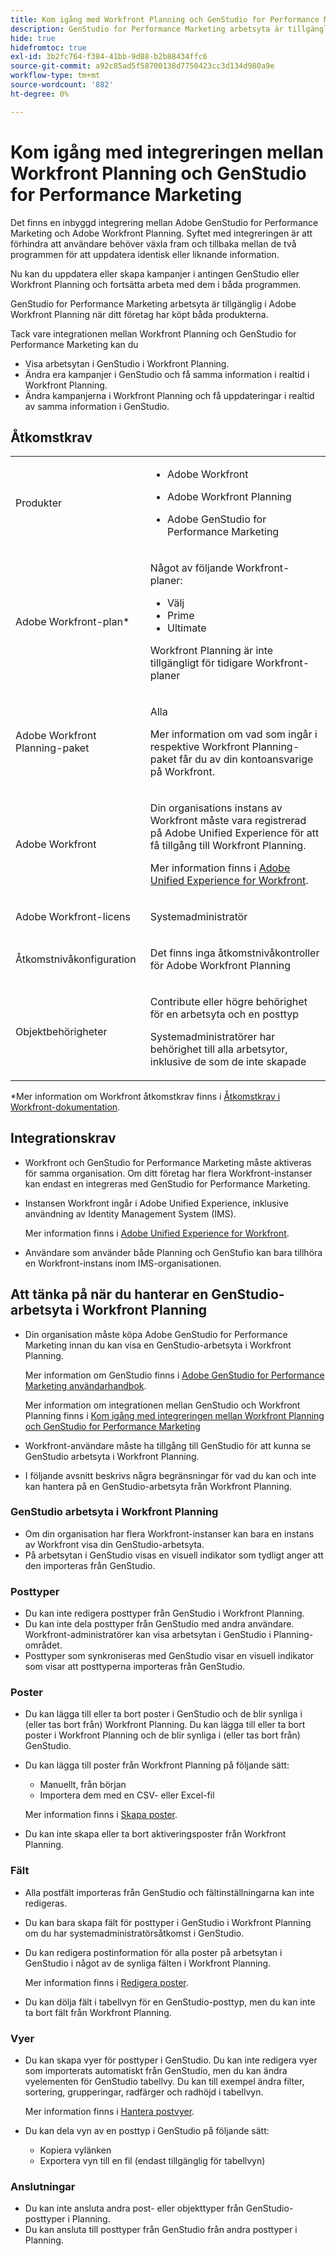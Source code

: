 ```yaml
---
title: Kom igång med Workfront Planning och GenStudio for Performance Marketing Integration
description: GenStudio for Performance Marketing arbetsyta är tillgänglig i Adobe Workfront Planning när ditt företag har köpt båda produkterna. Lär dig grunderna om hur du kan effektivisera dina arbetsflöden med den här integreringen.
hide: true
hidefromtoc: true
exl-id: 3b2fc764-f384-41bb-9d88-b2b88434ffc6
source-git-commit: a92c85ad5f58700138d7750423cc3d134d980a9e
workflow-type: tm+mt
source-wordcount: '882'
ht-degree: 0%

---
```


# Kom igång med integreringen mellan Workfront Planning och GenStudio for Performance Marketing

<!--Better metadata, at publishing:
---
title: Get Started with the Workfront Planning and GenStudio for Performance Marketing Integration
description: The GenStudio for Performance Marketing workspace is available in Adobe Workfront Planning when your company has purchased both products. Learn some of the basics about how you can streamline your workflows using this integration.
feature: Workfront Planning
role: User, Admin
author: Alina
recommendations: noDisplay, noCatalog

---
-->

<!--use this article to make this one similar to it: https://experienceleague.adobe.com/en/docs/workfront/using/adobe-workfront-integrations/review-approval-integrations/wf-proof-and-genstudio-->


Det finns en inbyggd integrering mellan Adobe GenStudio for Performance Marketing och Adobe Workfront Planning. Syftet med integreringen är att förhindra att användare behöver växla fram och tillbaka mellan de två programmen för att uppdatera identisk eller liknande information.

Nu kan du uppdatera eller skapa kampanjer i antingen GenStudio eller Workfront Planning och fortsätta arbeta med dem i båda programmen.

GenStudio for Performance Marketing arbetsyta är tillgänglig i Adobe Workfront Planning när ditt företag har köpt båda produkterna.

Tack vare integrationen mellan Workfront Planning och GenStudio for Performance Marketing kan du

<!--check this list and ensure it's accurate and add/ remove some of the benefits-->

* Visa arbetsytan i GenStudio i Workfront Planning.
* Ändra era kampanjer i GenStudio och få samma information i realtid i Workfront Planning.
* Ändra kampanjerna i Workfront Planning och få uppdateringar i realtid av samma information i GenStudio.

## Åtkomstkrav

<table style="table-layout:auto"> 
<col> 
</col> 
<col> 
</col> 
<tbody> 
    <tr> 
<tr> 
<td> 
   <p> Produkter</p> </td> 
   <td> 
   <ul><li><p> Adobe Workfront</p></li> 
   <li><p> Adobe Workfront Planning<p></li>
   <p><li> Adobe GenStudio for Performance Marketing<p></li>
   </ul></td> 
  </tr>   
<tr> 
   <td role="rowheader"><p>Adobe Workfront-plan*</p></td> 
   <td> 
<p>Något av följande Workfront-planer:</p> 
<ul><li>Välj</li> 
<li>Prime</li> 
<li>Ultimate</li></ul> 
<p>Workfront Planning är inte tillgängligt för tidigare Workfront-planer</p> 
   </td> 
<tr> 
   <td role="rowheader"><p>Adobe Workfront Planning-paket</p></td> 
   <td> 
<p>Alla </p> 
<p>Mer information om vad som ingår i respektive Workfront Planning-paket får du av din kontoansvarige på Workfront. </p> 
   </td> 
 <tr> 
   <td role="rowheader"><p>Adobe Workfront</p></td> 
   <td> 
<p>Din organisations instans av Workfront måste vara registrerad på Adobe Unified Experience för att få tillgång till Workfront Planning.</p> 
<p>Mer information finns i <a href="/help/quicksilver/workfront-basics/navigate-workfront/workfront-navigation/adobe-unified-experience.md">Adobe Unified Experience for Workfront</a>. </p> 
   </td> 
   </tr> 
  </tr> 
  <tr> 
   <td role="rowheader"><p>Adobe Workfront-licens</p></td> 
   <td><p> Systemadministratör</p>
  </td> 
  </tr> 
  <tr> 
   <td role="rowheader"><p>Åtkomstnivåkonfiguration</p></td> 
   <td> <p>Det finns inga åtkomstnivåkontroller för Adobe Workfront Planning</p>   
</td> 
  </tr> 
<tr> 
   <td role="rowheader"><p>Objektbehörigheter</p></td> 
   <td>   <p>Contribute eller högre behörighet för en arbetsyta och en posttyp  </p>  
   <p>Systemadministratörer har behörighet till alla arbetsytor, inklusive de som de inte skapade</p> </td> 
  </tr> 
</tbody> 
</table>

*Mer information om Workfront åtkomstkrav finns i [Åtkomstkrav i Workfront-dokumentation](/help/quicksilver/administration-and-setup/add-users/access-levels-and-object-permissions/access-level-requirements-in-documentation.md).


## Integrationskrav

* Workfront och GenStudio for Performance Marketing måste aktiveras för samma organisation. Om ditt företag har flera Workfront-instanser kan endast en integreras med GenStudio for Performance Marketing.

* Instansen Workfront ingår i Adobe Unified Experience, inklusive användning av Identity Management System (IMS).

  Mer information finns i [Adobe Unified Experience for Workfront](/help/quicksilver/workfront-basics/navigate-workfront/workfront-navigation/adobe-unified-experience.md).

* Användare som använder både Planning och GenStufio kan bara tillhöra en Workfront-instans inom IMS-organisationen.

<!--not sure: true for Planning? This is true for GenS and WF Proof: * The integration must be enabled in the Workfront Setup area.-->


## Att tänka på när du hanterar en GenStudio-arbetsyta i Workfront Planning

* Din organisation måste köpa Adobe GenStudio for Performance Marketing innan du kan visa en GenStudio-arbetsyta i Workfront Planning.

  Mer information om GenStudio finns i [Adobe GenStudio for Performance Marketing användarhandbok](https://experienceleague.adobe.com/sv/docs/genstudio-for-performance-marketing/user-guide/home).

  Mer information om integrationen mellan GenStudio och Workfront Planning finns i [Kom igång med integreringen mellan Workfront Planning och GenStudio for Performance Marketing](/help/quicksilver/planning/planning-and-genstudio-integration/get-started-with-workfront-planning-and-genstudio-integration.md)

* Workfront-användare måste ha tillgång till GenStudio för att kunna se GenStudio arbetsyta i Workfront Planning.


* I följande avsnitt beskrivs några begränsningar för vad du kan och inte kan hantera på en GenStudio-arbetsyta från Workfront Planning.

### GenStudio arbetsyta i Workfront Planning

* Om din organisation har flera Workfront-instanser kan bara en instans av Workfront visa din GenStudio-arbetsyta.
* På arbetsytan i GenStudio visas en visuell indikator som tydligt anger att den importeras från GenStudio.

### Posttyper

* Du kan inte redigera posttyper från GenStudio i Workfront Planning.
* Du kan inte dela posttyper från GenStudio med andra användare. Workfront-administratörer kan visa arbetsytan i GenStudio i Planning-området.
* Posttyper som synkroniseras med GenStudio visar en visuell indikator som visar att posttyperna importeras från GenStudio.

### Poster

* Du kan lägga till eller ta bort poster i GenStudio och de blir synliga i (eller tas bort från) Workfront Planning.
Du kan lägga till eller ta bort poster i Workfront Planning och de blir synliga i (eller tas bort från) GenStudio.
* Du kan lägga till poster från Workfront Planning på följande sätt:

   * Manuellt, från början
   * Importera dem med en CSV- eller Excel-fil

  Mer information finns i [Skapa poster](/help/quicksilver/planning/records/create-records.md).
* Du kan inte skapa eller ta bort aktiveringsposter från Workfront Planning.

### Fält

* Alla postfält importeras från GenStudio och fältinställningarna kan inte redigeras.
* Du kan bara skapa fält för posttyper i GenStudio i Workfront Planning om du har systemadministratörsåtkomst i GenStudio.
* Du kan redigera postinformation för alla poster på arbetsytan i GenStudio i något av de synliga fälten i Workfront Planning.

  Mer information finns i [Redigera poster](/help/quicksilver/planning/records/edit-records.md).
* Du kan dölja fält i tabellvyn för en GenStudio-posttyp, men du kan inte ta bort fält från Workfront Planning.

<!-- checking: 
I had this from Iskuhi, so not sure if you CAN create fields in Planning?? - only the newly added fiedsl can be changed or the reference fields. - from this: https://experience.adobe.com/?commentID=6848549f00000091e5f5a16636e381c0#/@adobeinternalworkfront/so:hub-Hub/workfront/project/67649bc00000545810daad1cd1fbb9cc/updates 
-->

<!--document who shows up in the Created by and Updated by fields - not clear, asking-->

### Vyer

* Du kan skapa vyer för posttyper i GenStudio. Du kan inte redigera vyer som importerats automatiskt från GenStudio, men du kan ändra vyelementen för GenStudio tabellvy. Du kan till exempel ändra filter, sortering, grupperingar, radfärger och radhöjd i tabellvyn.

  Mer information finns i [Hantera postvyer](/help/quicksilver/planning/views/manage-record-views.md).

* Du kan dela vyn av en posttyp i GenStudio på följande sätt:

   * Kopiera vylänken
   * Exportera vyn till en fil (endast tillgänglig för tabellvyn)

### Anslutningar

* Du kan inte ansluta andra post- eller objekttyper från GenStudio-posttyper i Planning.
* Du kan ansluta till posttyper från GenStudio från andra posttyper i Planning.
